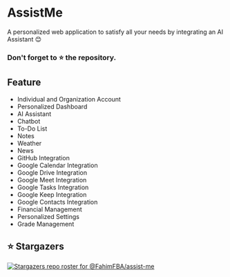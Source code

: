 <!-- # React + TypeScript + Vite

This template provides a minimal setup to get React working in Vite with HMR and some ESLint rules.

Currently, two official plugins are available:

- [@vitejs/plugin-react](https://github.com/vitejs/vite-plugin-react/blob/main/packages/plugin-react/README.md) uses [Babel](https://babeljs.io/) for Fast Refresh
- [@vitejs/plugin-react-swc](https://github.com/vitejs/vite-plugin-react-swc) uses [SWC](https://swc.rs/) for Fast Refresh

## Expanding the ESLint configuration

If you are developing a production application, we recommend updating the configuration to enable type aware lint rules:

- Configure the top-level `parserOptions` property like this:

```js
   parserOptions: {
    ecmaVersion: 'latest',
    sourceType: 'module',
    project: ['./tsconfig.json', './tsconfig.node.json'],
    tsconfigRootDir: __dirname,
   },
```

- Replace `plugin:@typescript-eslint/recommended` to `plugin:@typescript-eslint/recommended-type-checked` or `plugin:@typescript-eslint/strict-type-checked`
- Optionally add `plugin:@typescript-eslint/stylistic-type-checked`
- Install [eslint-plugin-react](https://github.com/jsx-eslint/eslint-plugin-react) and add `plugin:react/recommended` & `plugin:react/jsx-runtime` to the `extends` list -->




# AssistMe
A personalized web application to satisfy all your needs by integrating an AI Assistant 😊

### Don't forget to ⭐ the repository.

## Feature

* Individual and Organization Account
* Personalized Dashboard
* AI Assistant
* Chatbot
* To-Do List
* Notes
* Weather
* News
* GitHub Integration
* Google Calendar Integration
* Google Drive Integration
* Google Meet Integration
* Google Tasks Integration
* Google Keep Integration
* Google Contacts Integration
* Financial Management
* Personalized Settings
* Grade Management

<!-- ## Tech Stack -->



## ⭐ Stargazers

[![Stargazers repo roster for @FahimFBA/assist-me](https://reporoster.com/stars/FahimFBA/assist-me)](https://github.com/FahimFBA/assist-me/stargazers)